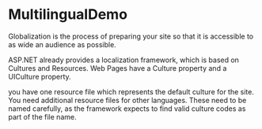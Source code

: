 # MultilingualDemo
Globalization is the process of preparing your site so that it is accessible to as wide an audience as possible.

ASP.NET already provides a localization framework, which is based on Cultures and Resources. Web Pages have a Culture property and a UICulture property. 

you have one resource file which represents the default culture for the site. You need additional resource files for other languages. These need to be named carefully, as the framework expects to find valid culture codes as part of the file name.

